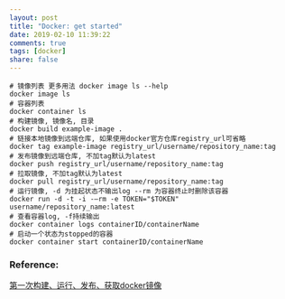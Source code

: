 ```yaml
---
layout: post
title: "Docker: get started"
date: 2019-02-10 11:39:22
comments: true
tags: [docker]
share: false
---
```

```shell
# 镜像列表 更多用法 docker image ls --help
docker image ls
# 容器列表
docker container ls
# 构建镜像, 镜像名, 目录
docker build example-image .
# 链接本地镜像到远端仓库, 如果使用docker官方仓库registry_url可省略
docker tag example-image registry_url/username/repository_name:tag
# 发布镜像到远端仓库, 不加tag默认为latest
docker push registry_url/username/repository_name:tag
# 拉取镜像, 不加tag默认为latest
docker pull registry_url/username/repository_name:tag
# 运行镜像, -d 为挂起状态不输出log --rm 为容器终止时删除该容器
docker run -d -t -i -—rm -e TOKEN="$TOKEN" username/repository_name:latest
# 查看容器log, -f持续输出
docker container logs containerID/containerName
# 启动一个状态为stopped的容器
docker container start containerID/containerName
```

### Reference:
[第一次构建、运行、发布、获取docker镜像](https://blog.csdn.net/qq_34680763/article/details/79711567)
